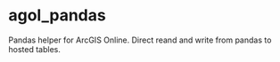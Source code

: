 # agol_pandas
Pandas helper for ArcGIS Online.   Direct reand and write from pandas to hosted tables. 
